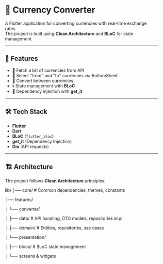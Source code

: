 # 💱 Currency Converter

A Flutter application for converting currencies with real-time exchange rates.  
The project is built using **Clean Architecture** and **BLoC** for state management.  

---

## 🚀 Features
- 📌 Fetch a list of currencies from API  
- 🔄 Select "from" and "to" currencies via BottomSheet  
- 💱 Convert between currencies  
- 🌀 State management with **BLoC**  
- 🧩 Dependency injection with **get_it**  

---

## 🛠️ Tech Stack
- **Flutter**  
- **Dart**  
- **BLoC** (`flutter_bloc`)  
- **get_it** (Dependency Injection)  
- **Dio** (API requests)  

---

## 🏗️ Architecture
The project follows **Clean Architecture** principles:

lib/
│── core/ # Common dependencies, themes, constants

│── features/

│ └── converter/

│ ├── data/ # API handling, DTO models, repositories impl

│ ├── domain/ # Entities, repositories, use cases

│ └── presentation/

│ ├── blocs/ # BLoC state management

│ └── screens & widgets
